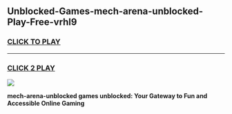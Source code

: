 
## Unblocked-Games-mech-arena-unblocked-Play-Free-vrhl9
<h3>
<a href="https://premium76.site?title=mech-arena-unblocked&ref=20M">CLICK TO PLAY</a></h3>
<hr>

<h3>
<a href="https://premium76.site?title=mech-arena-unblocked&ref=20M">CLICK 2 PLAY</a>
  
</h3>

<a href="https://premium76.site?title=mech-arena-unblocked&ref=19M"><img src="https://clearcache.store/games.png"></a>


**mech-arena-unblocked games unblocked: Your Gateway to Fun and Accessible Online Gaming**
